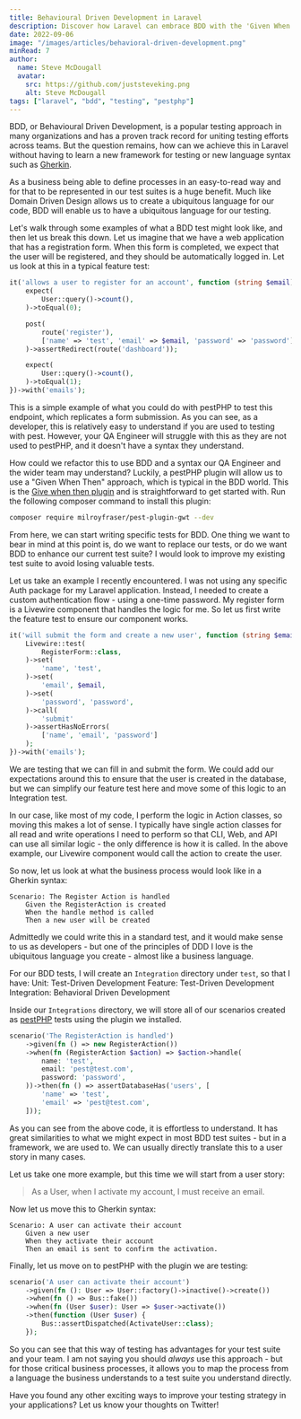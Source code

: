 ```yaml
---
title: Behavioural Driven Development in Laravel
description: Discover how Laravel can embrace BDD with the 'Given When Then' approach, uniting teams and creating a ubiquitous testing language without new syntax.
date: 2022-09-06
image: "/images/articles/behavioral-driven-development.png"
minRead: 7
author:
  name: Steve McDougall
  avatar:
    src: https://github.com/juststeveking.png
    alt: Steve McDougall
tags: ["laravel", "bdd", "testing", "pestphp"]
---
```


BDD, or Behavioural Driven Development, is a popular testing approach in many organizations and has a proven track record for uniting testing efforts across teams. But the question remains, how can we achieve this in Laravel without having to learn a new framework for testing or new language syntax such as [Gherkin](https://cucumber.io/docs/gherkin/).

As a business being able to define processes in an easy-to-read way and for that to be represented in our test suites is a huge benefit. Much like Domain Driven Design allows us to create a ubiquitous language for our code, BDD will enable us to have a ubiquitous language for our testing.

Let's walk through some examples of what a BDD test might look like, and then let us break this down. Let us imagine that we have a web application that has a registration form. When this form is completed, we expect that the user will be registered, and they should be automatically logged in. Let us look at this in a typical feature test:

```php
it('allows a user to register for an account', function (string $email) {
	expect(
		User::query()->count(),
	)->toEqual(0);

	post(
		route('register'),
		['name' => 'test', 'email' => $email, 'password' => 'password']
	)->assertRedirect(route('dashboard'));

	expect(
		User::query()->count(),
	)->toEqual(1);
})->with('emails');
```

This is a simple example of what you could do with pestPHP to test this endpoint, which replicates a form submission. As you can see, as a developer, this is relatively easy to understand if you are used to testing with pest. However, your QA Engineer will struggle with this as they are not used to pestPHP, and it doesn't have a syntax they understand.

How could we refactor this to use BDD and a syntax our QA Engineer and the wider team may understand? Luckily, a pestPHP plugin will allow us to use a "Given When Then" approach, which is typical in the BDD world. This is the [Give when then plugin](https://laravel-news.com/pest-given-when-then) and is straightforward to get started with. Run the following composer command to install this plugin:

```bash
composer require milroyfraser/pest-plugin-gwt --dev
```

From here, we can start writing specific tests for BDD. One thing we want to bear in mind at this point is, do we want to replace our tests, or do we want BDD to enhance our current test suite? I would look to improve my existing test suite to avoid losing valuable tests.

Let us take an example I recently encountered. I was not using any specific Auth package for my Laravel application. Instead, I needed to create a custom authentication flow - using a one-time password. My register form is a Livewire component that handles the logic for me. So let us first write the feature test to ensure our component works.

```php
it('will submit the form and create a new user', function (string $email) {
	Livewire::test(
		RegisterForm::class,
	)->set(
		'name', 'test',
	)->set(
		'email', $email,
	)->set(
		'password', 'password',
	)->call(
		'submit'
	)->assertHasNoErrors(
		['name', 'email', 'password']
	);
})->with('emails');
```

We are testing that we can fill in and submit the form. We could add our expectations around this to ensure that the user is created in the database, but we can simplify our feature test here and move some of this logic to an Integration test.

In our case, like most of my code, I perform the logic in Action classes, so moving this makes a lot of sense. I typically have single action classes for all read and write operations I need to perform so that CLI, Web, and API can use all similar logic - the only difference is how it is called. In the above example, our Livewire component would call the action to create the user.

So now, let us look at what the business process would look like in a Gherkin syntax:

```gherkin
Scenario: The Register Action is handled
	Given the RegisterAction is created
	When the handle method is called
	Then a new user will be created
```

Admittedly we could write this in a standard test, and it would make sense to us as developers - but one of the principles of DDD I love is the ubiquitous language you create - almost like a business language.

For our BDD tests, I will create an `Integration` directory under `test`, so that I have:
Unit: Test-Driven Development
Feature: Test-Driven Development
Integration: Behavioral Driven Development 

Inside our `Integrations` directory, we will store all of our scenarios created as [pestPHP](https://pestphp.com/) tests using the plugin we installed.

```php
scenario('The RegisterAction is handled')
	->given(fn () => new RegisterAction())
	->when(fn (RegisterAction $action) => $action->handle(
		name: 'test',
		email: 'pest@test.com',
		password: 'password',
	))->then(fn () => assertDatabaseHas('users', [
		'name' => 'test',
		'email' => 'pest@test.com',
	]));
```

As you can see from the above code, it is effortless to understand. It has great similarities to what we might expect in most BDD test suites - but in a framework, we are used to. We can usually directly translate this to a user story in many cases.

Let us take one more example, but this time we will start from a user story:

> As a User, when I activate my account, I must receive an email.

Now let us move this to Gherkin syntax:

```gherkin
Scenario: A user can activate their account
	Given a new user
	When they activate their account
	Then an email is sent to confirm the activation.
```

Finally, let us move on to pestPHP with the plugin we are testing:

```php
scenario('A user can activate their account')
	->given(fn (): User => User::factory()->inactive()->create())
	->when(fn () => Bus::fake())
	->when(fn (User $user): User => $user->activate())
	->then(function (User $user) {
		Bus::assertDispatched(ActivateUser::class);
	});
```

So you can see that this way of testing has advantages for your test suite and your team. I am not saying you should _always_ use this approach - but for those critical business processes, it allows you to map the process from a language the business understands to a test suite you understand directly.

Have you found any other exciting ways to improve your testing strategy in your applications? Let us know your thoughts on Twitter!

